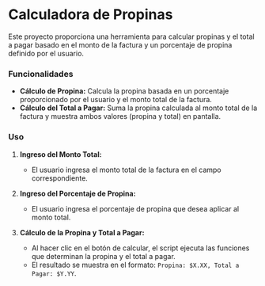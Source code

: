 # Calculadora de Propinas

Este proyecto proporciona una herramienta para calcular propinas y el total a pagar basado en el monto de la factura y un porcentaje de propina definido por el usuario.

### Funcionalidades

-   **Cálculo de Propina:** Calcula la propina basada en un porcentaje proporcionado por el usuario y el monto total de la factura.
-   **Cálculo del Total a Pagar:** Suma la propina calculada al monto total de la factura y muestra ambos valores (propina y total) en pantalla.

### Uso

1.  **Ingreso del Monto Total:**
    
    -   El usuario ingresa el monto total de la factura en el campo correspondiente.
2.  **Ingreso del Porcentaje de Propina:**
    
    -   El usuario ingresa el porcentaje de propina que desea aplicar al monto total.
3.  **Cálculo de la Propina y Total a Pagar:**
    
    -   Al hacer clic en el botón de calcular, el script ejecuta las funciones que determinan la propina y el total a pagar.
    -   El resultado se muestra en el formato: `Propina: $X.XX, Total a Pagar: $Y.YY`.
